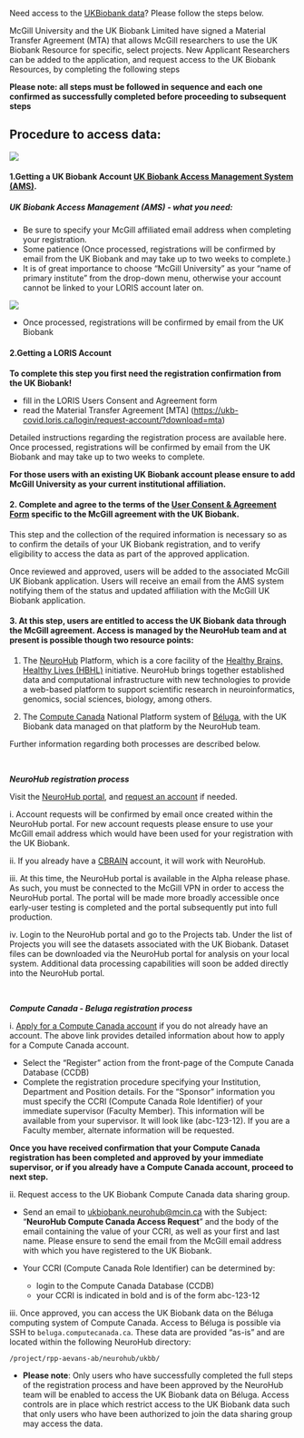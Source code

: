 Need access to the [UKBiobank data](https://www.ukbiobank.ac.uk/about-biobank-uk/)? Please follow the steps below.

McGill University and the UK Biobank Limited have signed a Material Transfer Agreement (MTA) that allows McGill researchers to use the UK Biobank Resource for specific, select projects. New Applicant Researchers can be added to the application, and request access to the UK Biobank Resources, by completing the following steps

**Please note: all steps must be followed in sequence and each one confirmed as successfully completed before proceeding to subsequent steps**

## Procedure to access data:

![](https://github.com/neurohub/neurohub_documentation/blob/master/images/ukb_flowchart.png)

#### 1.Getting a UK Biobank Account [UK Biobank Access Management System (AMS)](https://bbams.ndph.ox.ac.uk/ams/). 

##### UK Biobank Access Management (AMS) - what you need: 
- Be sure to specify your McGill affiliated email address when completing your registration. 
- Some patience (Once processed, registrations will be confirmed by email from the UK Biobank and may take up to two weeks to complete.)
- It is of great importance to choose “McGill University” as your “name of primary institute” from the drop-down menu, otherwise your account 
  cannot be linked to your LORIS account later on.

![](https://github.com/neurohub/neurohub_documentation/blob/master/images/login_ams.png)

- Once processed, registrations will be confirmed by email from the UK Biobank


#### 2.Getting a LORIS Account 
**To complete this step you first need the registration confirmation from the UK Biobank!**
- fill in the LORIS Users Consent and Agreement form
 - read the Material Transfer Agreement [MTA] (https://ukb-covid.loris.ca/login/request-account/?download=mta)


Detailed instructions regarding the registration process are available here.
Once processed, registrations will be confirmed by email from the UK Biobank and may take up to two weeks to complete.

**For those users with an existing UK Biobank account please ensure to add McGill University as your current institutional affiliation.**

#### 2. Complete and agree to the terms of the [User Consent & Agreement Form](https://ukb-covid.loris.ca/login/request-account/) specific to the McGill agreement with the UK Biobank.

This step and the collection of the required information is necessary so as to confirm the details of your UK Biobank registration, and to verify eligibility to access the data as part of the approved application.

Once reviewed and approved, users will be added to the associated McGill UK Biobank application. Users will receive an email from the AMS system notifying them of the status and updated affiliation with the McGill UK Biobank application.

#### 3. At this step, users are entitled to access the UK Biobank data through the McGill agreement. Access is managed by the NeuroHub team and at present is possible though two resource points:

   1. The [NeuroHub](https://neurohub.ca/index.html) Platform, which is a core facility of the [Healthy Brains, Healthy Lives (HBHL)](https://www.mcgill.ca/hbhl/) initiative. NeuroHub brings together established data and computational infrastructure with new technologies to provide a web-based platform to support scientific research in neuroinformatics, genomics, social sciences, biology, among others.

   2. The [Compute Canada](https://www.computecanada.ca/home/) National Platform system of [Béluga](https://docs.computecanada.ca/wiki/B%C3%A9luga/en), with the UK Biobank data managed on that platform by the NeuroHub team.

Further information regarding both processes are described below. 

<p>&nbsp;</p>

**_NeuroHub registration process_**

Visit the [NeuroHub portal](https://neurohub.ca/index.html), and [request an account]() if needed.

i. Account requests will be confirmed by email once created within the NeuroHub portal. For new account requests please ensure to use your McGill email address which would have been used for your registration with the UK Biobank.

ii. If you already have a [CBRAIN](http://www.cbrain.ca/) account, it will work with NeuroHub.

iii. At this time, the NeuroHub portal is available in the Alpha release phase. As such, you must be connected to the McGill VPN in order to access the NeuroHub portal. The portal will be made more broadly accessible once early-user testing is completed and the portal subsequently put into full production.

iv. Login to the NeuroHub portal and go to the Projects tab. Under the list of Projects you will see the datasets associated with the UK Biobank. Dataset files can be downloaded via the NeuroHub portal for analysis on your local system. Additional data processing capabilities will soon be added directly into the NeuroHub portal.

<p>&nbsp;</p>

**_Compute Canada - Beluga registration process_**

i. [Apply for a Compute Canada account](https://www.computecanada.ca/research-portal/account-management/apply-for-an-account/) if you do not already have an account. The above link provides detailed information about how to apply for a Compute Canada account.

   * Select the “Register” action from the front-page of the Compute Canada Database (CCDB)
   * Complete the registration procedure specifying your Institution, Department and Position details.
For the “Sponsor” information you must specify the CCRI (Compute Canada Role Identifier) of your immediate supervisor (Faculty Member). This information will be available from your supervisor. It will look like (abc-123-12). If you are a Faculty member, alternate information will be requested.

**Once you have received confirmation that your Compute Canada registration has been completed and approved by your immediate supervisor, or if you already have a Compute Canada account, proceed to next step.**

ii. Request access to the UK Biobank Compute Canada data sharing group.

   * Send an email to ukbiobank.neurohub@mcin.ca with the Subject: “**NeuroHub Compute Canada Access Request**” and the body of the email containing the value of your CCRI, as well as your first and last name. Please ensure to send the email from the McGill email address with which you have registered to the UK Biobank.

   * Your CCRI (Compute Canada Role Identifier) can be determined by:

        * login to the Compute Canada Database (CCDB)
        * your CCRI is indicated in bold and is of the form abc-123-12

iii. Once approved, you can access the UK Biobank data on the Béluga computing system of Compute Canada. Access to Béluga is possible via SSH to `beluga.computecanada.ca`. These data are provided “as-is” and are located within the following NeuroHub directory:

`/project/rpp-aevans-ab/neurohub/ukbb/`

   * **Please note**: Only users who have successfully completed the full steps of the registration process and have been approved by the NeuroHub team will be enabled to access the UK Biobank data on Béluga. Access controls are in place which restrict access to the UK Biobank data such that only users who have been authorized to join the data sharing group may access the data.
